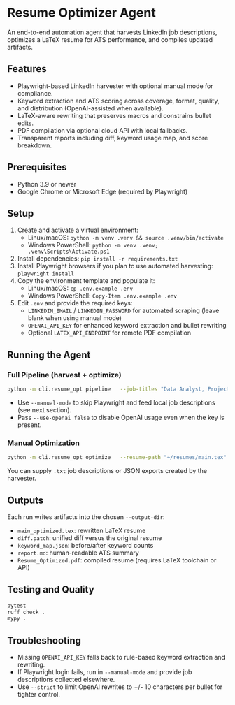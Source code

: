 # Resume Optimizer Agent

An end-to-end automation agent that harvests LinkedIn job descriptions, optimizes a LaTeX resume for ATS performance, and compiles updated artifacts.

## Features
- Playwright-based LinkedIn harvester with optional manual mode for compliance.
- Keyword extraction and ATS scoring across coverage, format, quality, and distribution (OpenAI-assisted when available).
- LaTeX-aware rewriting that preserves macros and constrains bullet edits.
- PDF compilation via optional cloud API with local fallbacks.
- Transparent reports including diff, keyword usage map, and score breakdown.

## Prerequisites
- Python 3.9 or newer
- Google Chrome or Microsoft Edge (required by Playwright)

## Setup
1. Create and activate a virtual environment:
   - Linux/macOS: `python -m venv .venv && source .venv/bin/activate`
   - Windows PowerShell: `python -m venv .venv; .venv\Scripts\Activate.ps1`
2. Install dependencies: `pip install -r requirements.txt`
3. Install Playwright browsers if you plan to use automated harvesting: `playwright install`
4. Copy the environment template and populate it:
   - Linux/macOS: `cp .env.example .env`
   - Windows PowerShell: `Copy-Item .env.example .env`
5. Edit `.env` and provide the required keys:
   - `LINKEDIN_EMAIL` / `LINKEDIN_PASSWORD` for automated scraping (leave blank when using manual mode)
   - `OPENAI_API_KEY` for enhanced keyword extraction and bullet rewriting
   - Optional `LATEX_API_ENDPOINT` for remote PDF compilation

## Running the Agent
### Full Pipeline (harvest + optimize)
```bash
python -m cli.resume_opt pipeline   --job-titles "Data Analyst, Project Manager"   --locations "New York, Remote"   --resume-path "~/resumes/main.tex"   --output-dir "./artifacts"   --ats-threshold 82 --strict
```
- Use `--manual-mode` to skip Playwright and feed local job descriptions (see next section).
- Pass `--use-openai false` to disable OpenAI usage even when the key is present.

### Manual Optimization
```bash
python -m cli.resume_opt optimize   --resume-path "~/resumes/main.tex"   --jd-file "./samples/jd_pm.txt"   --ats-threshold 85 --strict
```
You can supply `.txt` job descriptions or JSON exports created by the harvester.

## Outputs
Each run writes artifacts into the chosen `--output-dir`:
- `main_optimized.tex`: rewritten LaTeX resume
- `diff.patch`: unified diff versus the original resume
- `keyword_map.json`: before/after keyword counts
- `report.md`: human-readable ATS summary
- `Resume_Optimized.pdf`: compiled resume (requires LaTeX toolchain or API)

## Testing and Quality
```bash
pytest
ruff check .
mypy .
```

## Troubleshooting
- Missing `OPENAI_API_KEY` falls back to rule-based keyword extraction and rewriting.
- If Playwright login fails, run in `--manual-mode` and provide job descriptions collected elsewhere.
- Use `--strict` to limit OpenAI rewrites to +/- 10 characters per bullet for tighter control.
